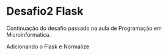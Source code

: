 # Desafio2 Flask
Continuação do desafio passado na aula de Programação em Microinformatica.

Adicionando o Flask e Normalize
